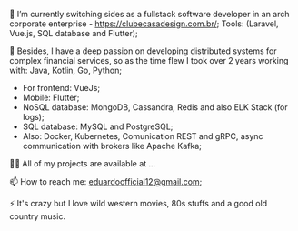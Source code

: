 🔭 I’m currently switching sides as a fullstack software developer in an arch corporate enterprise - https://clubecasadesign.com.br/; 
Tools: (Laravel, Vue.js, SQL database and Flutter);

🌱 Besides, I have a deep passion on developing distributed systems for complex financial services, so as the time flew I took over 2 years working with: Java, Kotlin, Go, Python;
- For frontend: VueJs;
- Mobile: Flutter;
- NoSQL database: MongoDB, Cassandra, Redis and also ELK Stack (for logs);
- SQL database: MySQL and PostgreSQL;
- Also: Docker, Kubernetes, Comunication REST and gRPC, async communication with brokers like Apache Kafka;

👨‍💻 All of my projects are available at ...

📫 How to reach me: eduardoofficial12@gmail.com;

⚡ It's crazy but I love wild western movies, 80s stuffs and a good old country music.


<!---
marcelinoedu/marcelinoedu is a ✨ special ✨ repository because its `README.md` (this file) appears on your GitHub profile.
You can click the Preview link to take a look at your changes.
--->
